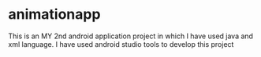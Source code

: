 # animationapp
This is an MY 2nd android application project in which I have used java and xml language. I have used android studio tools to develop this project
